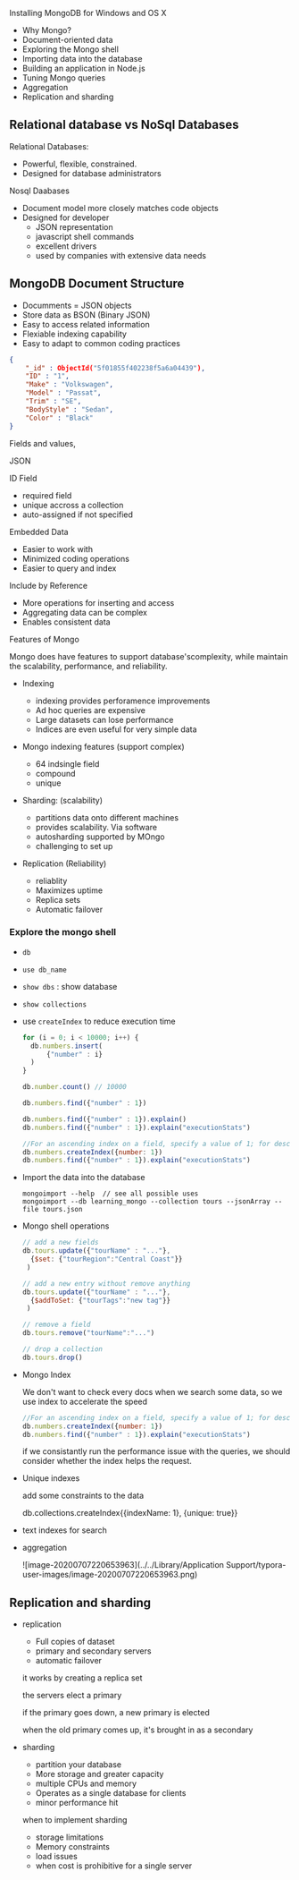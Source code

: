 Installing MongoDB for Windows and OS X

- Why Mongo?
- Document-oriented data
- Exploring the Mongo shell
- Importing data into the database
- Building an application in Node.js
- Tuning Mongo queries
- Aggregation
- Replication and sharding



## Relational database vs NoSql Databases

Relational Databases:

- Powerful, flexible, constrained.
- Designed for database administrators

Nosql Daabases

- Document model more closely matches code objects
- Designed for developer
  - JSON representation
  - javascript shell commands
  - excellent drivers
  - used by companies with extensive data needs



## MongoDB Document Structure

- Documments = JSON objects
- Store data as BSON (Binary JSON)
- Easy to access related information
- Flexiable indexing capability
- Easy to adapt to common coding practices

```json
{ 
    "_id" : ObjectId("5f01855f402238f5a6a04439"), 
    "ID" : "1", 
    "Make" : "Volkswagen", 
    "Model" : "Passat", 
    "Trim" : "SE", 
    "BodyStyle" : "Sedan", 
    "Color" : "Black" 
}
```

Fields and values,

JSON 

ID Field

- required field
- unique accross a collection
- auto-assigned if not specified

Embedded Data

- Easier to work with
- Minimized coding operations
- Easier to query and index

Include by Reference

- More operations for inserting and access
- Aggregating data can be complex
- Enables consistent data

Features of Mongo

Mongo does have features to support database'scomplexity, while maintain the scalability, performance, and reliability.

- Indexing
  - indexing provides perforamence improvements
  - Ad hoc queries are expensive
  - Large datasets can lose performance
  - Indices are even useful for very simple data
- Mongo indexing features (support complex)
  - 64 indsingle field
  - compound
  - unique

- Sharding: (scalability)
  - partitions data onto different machines
  - provides scalability. Via software
  - autosharding supported by MOngo
  - challenging to set up

- Replication (Reliability)
  - reliablity 
  - Maximizes uptime
  - Replica sets
  - Automatic failover



### Explore the mongo shell

- `db`

- `use db_name`

- `show dbs` : show database

- `show collections`

- use `createIndex` to reduce execution time

  ```javascript
  for (i = 0; i < 10000; i++) {
  	db.numbers.insert(
  		{"number" : i}
  	)
  }
  ```

  ```javascript
  db.number.count() // 10000
  ```

  ```javascript
  db.numbers.find({"number" : 1})
  ```

  ```javascript
  db.numbers.find({"number" : 1}).explain()
  db.numbers.find({"number" : 1}).explain("executionStats")
  
  //For an ascending index on a field, specify a value of 1; for descending index, specify a value of -1.
  db.numbers.createIndex({number: 1})
  db.numbers.find({"number" : 1}).explain("executionStats")
  
  ```

- Import the data into the database

  ```
  mongoimport --help  // see all possible uses
  mongoimport --db learning_mongo --collection tours --jsonArray --file tours.json
  ```

- Mongo shell operations

  ```javascript
  // add a new fields
  db.tours.update({"tourName" : "..."},
  	{$set: {"tourRegion":"Central Coast"}}
   )
  
  // add a new entry without remove anything
  db.tours.update({"tourName" : "..."},
  	{$addToSet: {"tourTags":"new tag"}}
   )
  
  // remove a field
  db.tours.remove("tourName":"...")
  
  // drop a collection
  db.tours.drop()
  ```

- Mongo Index

  We don't want to check every docs when we search some data, so we use index to accelerate the speed

  ```javascript
  //For an ascending index on a field, specify a value of 1; for descending index, specify a value of -1.
  db.numbers.createIndex({number: 1})
  db.numbers.find({"number" : 1}).explain("executionStats")
  ```

  if we consistantly run the performance issue with the queries, we should consider whether the index helps the request. 

- Unique indexes

  add some constraints to the data

  db.collections.createIndex{{indexName: 1}, {unique: true}}

- text indexes for search

- aggregation

  ![image-20200707220653963](../../Library/Application Support/typora-user-images/image-20200707220653963.png)





## Replication and sharding 

- replication

  - Full copies of dataset
  - primary and secondary servers
  - automatic failover

  it works by creating a replica set

  the servers elect a primary

  if the primary goes down, a new primary is elected

  when the old primary comes up, it's brought in as a secondary

- sharding

  - partition your database 
  - More storage and greater capacity
  - multiple CPUs and memory
  - Operates as a single database for clients
  - minor performance hit

  when to implement sharding

  - storage limitations
  - Memory constraints
  - load issues
  - when cost is prohibitive for a single server